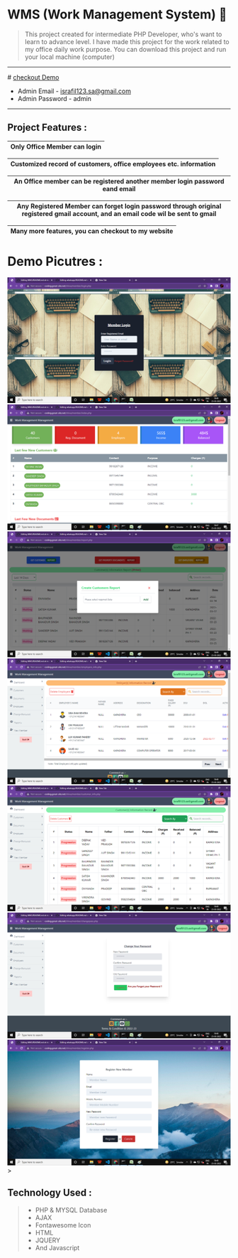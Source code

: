 # WMS (Work Management System) 🥇
> This project created for intermediate PHP Developer, who's want to learn to advance level. I have made this project for the work related to my office daily work purpose.
> You can download this project and run your local machine (computer)
<hr>
# <a href="http://coding.great-site.net/shiva/member/login.php" target='blank'> checkout Demo </a>
  
  - Admin Email - israfil123.sa@gmail.com
  - Admin Password - admin
<hr>

## Project Features :
| Only Office Member can login|
| ------------- |

| Customized record of customers, office employees etc. information |
| ------------- |

| An Office member can be registered another member login password eand email |
| ------------- |

| Any Registered Member can forget login password through original registered gmail account, and an email code wil be sent to gmail  |
| ------------- |

|  Many more features, you can checkout to my website|
| ------------- |

# Demo Picutres :
<img src="https://github.com/dontKnew/WMS/blob/main/dist/github%20image/login.png"/>
<img src="https://github.com/dontKnew/WMS/blob/main/dist/github%20image/dashboard.png"/>
<img src="https://github.com/dontKnew/WMS/blob/main/dist/github%20image/report.png"/>
<img src="https://github.com/dontKnew/WMS/blob/main/dist/github%20image/employee.png"/>
<img src="https://github.com/dontKnew/WMS/blob/main/dist/github%20image/customer.png"/>
<img src="https://github.com/dontKnew/WMS/blob/main/dist/github%20image/change.png"/>
<img src="https://github.com/dontKnew/WMS/blob/main/dist/github%20image/newmember.png"/>
>

## Technology Used :
> * PHP & MYSQL Database
> * AJAX
> * Fontawesome Icon
> * HTML
> * JQUERY
> * And Javascript
